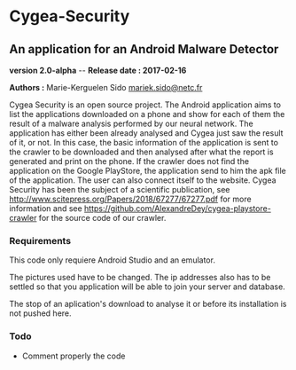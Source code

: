 # Cygea-Security

## An application for an Android Malware Detector

**version 2.0-alpha** -- **Release date : 2017-02-16**

**Authors :** Marie-Kerguelen Sido <mariek.sido@netc.fr>

Cygea Security is an open source project. The Android application aims to list the applications downloaded on a phone and show for each of them the result of a malware analysis performed by our neural network. The application has either been already analysed and Cygea just saw the result of it, or not. In this case, the basic information of the application is sent to the crawler to be downloaded and then analysed after what the report is generated and print on the phone. If the crawler does not find the application on the Google PlayStore, the application send to him the apk file of the application. The user can also connect itself to the website. Cygea Security has been the subject of a scientific publication, see <http://www.scitepress.org/Papers/2018/67277/67277.pdf> for more information and see <https://github.com/AlexandreDey/cygea-playstore-crawler> for the source code of our crawler.

### Requirements

This code only requiere Android Studio and an emulator.

The pictures used have to be changed. The ip addresses also has to be settled so that you application will be able to join your server and database.

The stop of an aplication's download to analyse it or before its installation is not pushed here.

### Todo

* Comment properly the code




